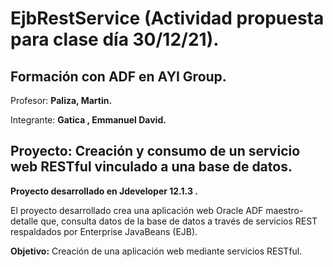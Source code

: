 # EjbRestService (Actividad propuesta para clase día 30/12/21).

## **Formación con ADF en AYI Group.**

Profesor:
**Paliza, Martin.**  

Integrante: **Gatica , Emmanuel David.**

## Proyecto: Creación y consumo de un servicio web RESTful vinculado a una base de datos.

**Proyecto desarrollado en Jdeveloper 12.1.3 .**

El proyecto desarrollado crea una aplicación web Oracle ADF maestro-detalle que, consulta datos de la base de datos a través de servicios REST respaldados por Enterprise JavaBeans (EJB).

**Objetivo:**
Creación de una aplicación web mediante servicios RESTful.



